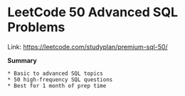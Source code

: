 # LeetCode 50 Advanced SQL Problems #

Link: https://leetcode.com/studyplan/premium-sql-50/

**Summary**

    * Basic to advanced SQL topics
    * 50 high-frequency SQL questions
    * Best for 1 month of prep time
